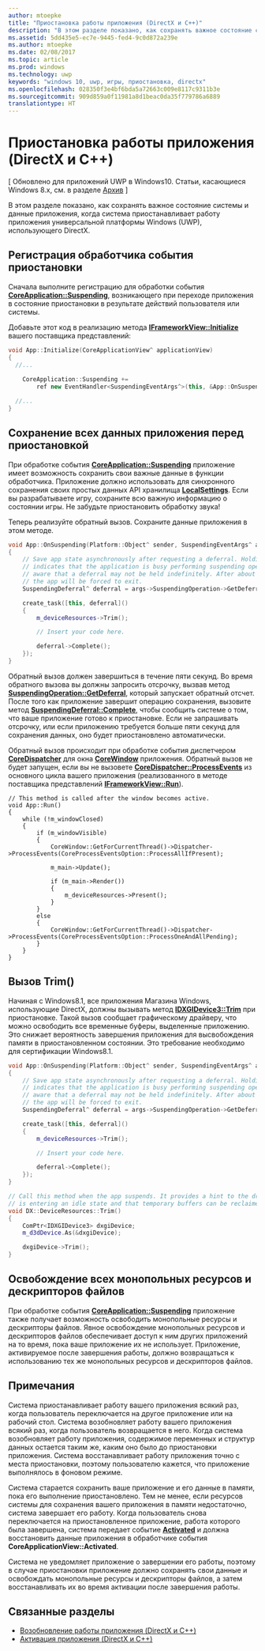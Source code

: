 ```yaml
---
author: mtoepke
title: "Приостановка работы приложения (DirectX и C++)"
description: "В этом разделе показано, как сохранять важное состояние системы и данные приложения, когда система приостанавливает работу приложения универсальной платформы Windows (UWP), использующего DirectX."
ms.assetid: 5dd435e5-ec7e-9445-fed4-9c0d872a239e
ms.author: mtoepke
ms.date: 02/08/2017
ms.topic: article
ms.prod: windows
ms.technology: uwp
keywords: "windows 10, uwp, игры, приостановка, directx"
ms.openlocfilehash: 028350f3e4bf6bda5a72663c009e8117c9311b3e
ms.sourcegitcommit: 909d859a0f11981a8d1beac0da35f779786a6889
translationtype: HT
---
```

# <a name="how-to-suspend-an-app-directx-and-c"></a>Приостановка работы приложения (DirectX и C++)


\[ Обновлено для приложений UWP в Windows10. Статьи, касающиеся Windows 8.x, см. в разделе [Архив](http://go.microsoft.com/fwlink/p/?linkid=619132) \]

В этом разделе показано, как сохранять важное состояние системы и данные приложения, когда система приостанавливает работу приложения универсальной платформы Windows (UWP), использующего DirectX.

## <a name="register-the-suspending-event-handler"></a>Регистрация обработчика события приостановки


Сначала выполните регистрацию для обработки события [**CoreApplication::Suspending**](https://msdn.microsoft.com/library/windows/apps/br205860), возникающего при переходе приложения в состояние приостановки в результате действий пользователя или системы.

Добавьте этот код в реализацию метода [**IFrameworkView::Initialize**](https://msdn.microsoft.com/library/windows/apps/hh700495) вашего поставщика представлений:

```cpp
void App::Initialize(CoreApplicationView^ applicationView)
{
  //...
  
    CoreApplication::Suspending +=
        ref new EventHandler<SuspendingEventArgs^>(this, &App::OnSuspending);

  //...
}
```

## <a name="save-any-app-data-before-suspending"></a>Сохранение всех данных приложения перед приостановкой


При обработке события [**CoreApplication::Suspending**](https://msdn.microsoft.com/library/windows/apps/br205860) приложение имеет возможность сохранить свои важные данные в функции обработчика. Приложение должно использовать для синхронного сохранения своих простых данных API хранилища [**LocalSettings**](https://msdn.microsoft.com/library/windows/apps/br241622). Если вы разрабатываете игру, сохраните всю важную информацию о состоянии игры. Не забудьте приостановить обработку звука!

Теперь реализуйте обратный вызов. Сохраните данные приложения в этом методе.

```cpp
void App::OnSuspending(Platform::Object^ sender, SuspendingEventArgs^ args)
{
    // Save app state asynchronously after requesting a deferral. Holding a deferral
    // indicates that the application is busy performing suspending operations. Be
    // aware that a deferral may not be held indefinitely. After about five seconds,
    // the app will be forced to exit.
    SuspendingDeferral^ deferral = args->SuspendingOperation->GetDeferral();

    create_task([this, deferral]()
    {
        m_deviceResources->Trim();

        // Insert your code here.

        deferral->Complete();
    });
}
```

Обратный вызов должен завершиться в течение пяти секунд. Во время обратного вызова вы должны запросить отсрочку, вызвав метод [**SuspendingOperation::GetDeferral**](https://msdn.microsoft.com/library/windows/apps/br224690), который запускает обратный отсчет. После того как приложение завершит операцию сохранения, вызовите метод [**SuspendingDeferral::Complete**](https://msdn.microsoft.com/library/windows/apps/br224685), чтобы сообщить системе о том, что ваше приложение готово к приостановке. Если не запрашивать отсрочку, или если приложению требуется больше пяти секунд для сохранения данных, оно будет приостановлено автоматически.

Обратный вызов происходит при обработке события диспетчером [**CoreDispatcher**](https://msdn.microsoft.com/library/windows/apps/br208211) для окна [**CoreWindow**](https://msdn.microsoft.com/library/windows/apps/br208225) приложения. Обратный вызов не будет запущен, если вы не вызовете [**CoreDispatcher::ProcessEvents**](https://msdn.microsoft.com/library/windows/apps/br208215) из основного цикла вашего приложения (реализованного в методе поставщика представлений [**IFrameworkView::Run**](https://msdn.microsoft.com/library/windows/apps/hh700505)).

``` syntax
// This method is called after the window becomes active.
void App::Run()
{
    while (!m_windowClosed)
    {
        if (m_windowVisible)
        {
            CoreWindow::GetForCurrentThread()->Dispatcher->ProcessEvents(CoreProcessEventsOption::ProcessAllIfPresent);

            m_main->Update();

            if (m_main->Render())
            {
                m_deviceResources->Present();
            }
        }
        else
        {
            CoreWindow::GetForCurrentThread()->Dispatcher->ProcessEvents(CoreProcessEventsOption::ProcessOneAndAllPending);
        }
    }
}
```

## <a name="call-trim"></a>Вызов Trim()


Начиная с Windows8.1, все приложения Магазина Windows, использующие DirectX, должны вызывать метод [**IDXGIDevice3::Trim**](https://msdn.microsoft.com/library/windows/desktop/dn280346) при приостановке. Такой вызов сообщает графическому драйверу, что можно освободить все временные буферы, выделенные приложению. Это снижает вероятность завершения приложения для высвобождения памяти в приостановленном состоянии. Это требование необходимо для сертификации Windows8.1.

```cpp
void App::OnSuspending(Platform::Object^ sender, SuspendingEventArgs^ args)
{
    // Save app state asynchronously after requesting a deferral. Holding a deferral
    // indicates that the application is busy performing suspending operations. Be
    // aware that a deferral may not be held indefinitely. After about five seconds,
    // the app will be forced to exit.
    SuspendingDeferral^ deferral = args->SuspendingOperation->GetDeferral();

    create_task([this, deferral]()
    {
        m_deviceResources->Trim();

        // Insert your code here.

        deferral->Complete();
    });
}

// Call this method when the app suspends. It provides a hint to the driver that the app 
// is entering an idle state and that temporary buffers can be reclaimed for use by other apps.
void DX::DeviceResources::Trim()
{
    ComPtr<IDXGIDevice3> dxgiDevice;
    m_d3dDevice.As(&dxgiDevice);

    dxgiDevice->Trim();
}
```

## <a name="release-any-exclusive-resources-and-file-handles"></a>Освобождение всех монопольных ресурсов и дескрипторов файлов


При обработке события [**CoreApplication::Suspending**](https://msdn.microsoft.com/library/windows/apps/br205860) приложение также получает возможность освободить монопольные ресурсы и дескрипторы файлов. Явное освобождение монопольных ресурсов и дескрипторов файлов обеспечивает доступ к ним других приложений на то время, пока ваше приложение их не использует. Приложение, активируемое после завершения работы, должно возвращаться к использованию тех же монопольных ресурсов и дескрипторов файлов.

## <a name="remarks"></a>Примечания


Система приостанавливает работу вашего приложения всякий раз, когда пользователь переключается на другое приложение или на рабочий стол. Система возобновляет работу вашего приложения всякий раз, когда пользователь возвращается в него. Когда система возобновляет работу приложения, содержимое переменных и структур данных остается таким же, каким оно было до приостановки приложения. Система восстанавливает работу приложения точно с места приостановки, поэтому пользователю кажется, что приложение выполнялось в фоновом режиме.

Система старается сохранить ваше приложение и его данные в памяти, пока его выполнение приостановлено. Тем не менее, если ресурсов системы для сохранения вашего приложения в памяти недостаточно, система завершает его работу. Когда пользователь снова переключается на приостановленное приложение, работа которого была завершена, система передает событие [**Activated**](https://msdn.microsoft.com/library/windows/apps/br225018) и должна восстановить данные приложения в обработчике события **CoreApplicationView::Activated**.

Система не уведомляет приложение о завершении его работы, поэтому в случае приостановки приложение должно сохранять свои данные и освобождать монопольные ресурсы и дескрипторы файлов, а затем восстанавливать их во время активации после завершения работы.

## <a name="related-topics"></a>Связанные разделы

* [Возобновление работы приложения (DirectX и C++)](how-to-resume-an-app-directx-and-cpp.md)
* [Активация приложения (DirectX и C++)](how-to-activate-an-app-directx-and-cpp.md)

 

 





